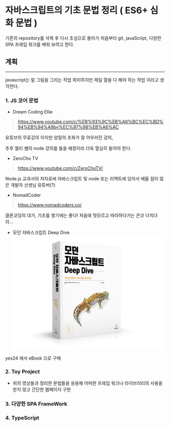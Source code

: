 # 자바스크립트의 기초 문법 정리 ( ES6+ 심화 문법 )
 기존의 repository를 삭제 후 다시 초심으로 돌아가 처음부터 git, javaScript, 다양한 SPA 프레임 워크를 배워 보려고 한다. 

##  계획 
***
javascript는 밑 그림을 그리는 작업
희미하지만 제일 열을 다 해야 하는 작업 이라고 생각한다. 

### 1. JS 코어 문법

- Dream Coding Ellie
> https://www.youtube.com/c/%EB%93%9C%EB%A6%BC%EC%BD%94%EB%94%A9by%EC%97%98%EB%A6%AC

유튜브의 무료강의 이지만 양질의 조화가 잘 어우러진 강의,

추후 엘리 쌤의 node 강의를 들을 예정이라 더욱 열심히 들어야 한다. 

- ZeroCho TV
> https://www.youtube.com/c/ZeroChoTV/

Node.js 교과서의 저자로써 자바스크립트 및 node 또는 리액트에 있어서 배울 점이 많은 개발자 선생님 유튜버(?)

- NomadCoder
> https://www.nomadcoders.co/

클론코딩의 대가, 기초를 쌓기에는 좋다!
처음에 멋모르고 따라하다가는 큰코 다치더라...

- 모던 자바스크립트 Deep Dive
![deepDive](./images/deepDive.png)

yes24 에서 eBook 으로 구매


### 2. Toy Project 

- 위의 영상들과 정리한 문법들을 응용해 어떠한 프레임 워크나 라이브러리의 사용을 받지 않고 간단한 웹페이지 구현

### 3. 다양한 SPA FrameWork
### 4. TypeScript

